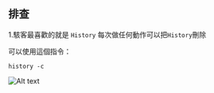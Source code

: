 ## 排查

1.駭客最喜歡的就是 `History` 每次做任何動作可以把`History`刪除

  可以使用這個指令：
        
    history -c
        

![Alt text]( https://imgur.com/a/oy55qzf )

